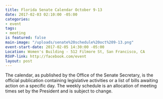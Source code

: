 ```yaml
---
title: Florida Senate Calendar October 9-13
date: 2017-02-03 02:10:00 -05:00
categories:
- event
tags:
- meeting
is featured: false
main-image: "/uploads/senate%20schedule%20oct%209-13.png"
event-start-date: 2017-02-05 14:30:00 -05:00
Location: Women's Building - 512 Filmore St, San Francisco, CA
RSVP-link: http://facebook.com/event
layout: post
---
```


The calendar, as published by the Office of the Senate Secretary, is the official publication containing legislative activities or a list of bills awaiting action on a specific day. The weekly schedule is an allocation of meeting times set by the President and is subject to change.